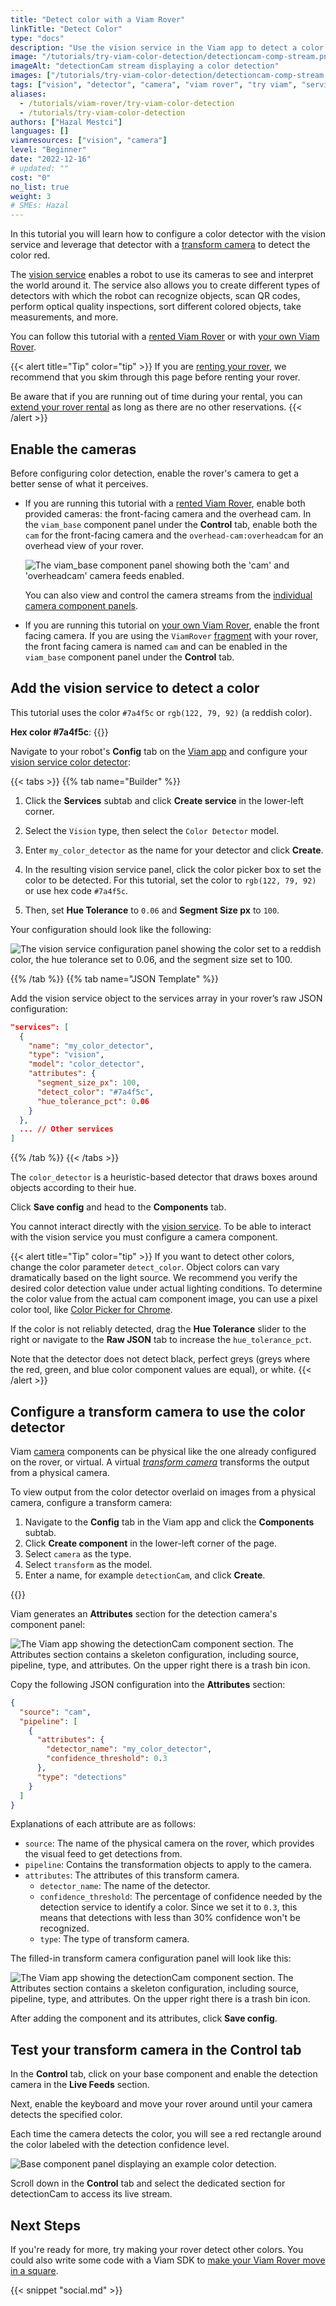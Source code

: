 ```yaml
---
title: "Detect color with a Viam Rover"
linkTitle: "Detect Color"
type: "docs"
description: "Use the vision service in the Viam app to detect a color with the Viam Rover."
image: "/tutorials/try-viam-color-detection/detectioncam-comp-stream.png"
imageAlt: "detectionCam stream displaying a color detection"
images: ["/tutorials/try-viam-color-detection/detectioncam-comp-stream.png"]
tags: ["vision", "detector", "camera", "viam rover", "try viam", "services"]
aliases:
  - /tutorials/viam-rover/try-viam-color-detection
  - /tutorials/try-viam-color-detection
authors: ["Hazal Mestci"]
languages: []
viamresources: ["vision", "camera"]
level: "Beginner"
date: "2022-12-16"
# updated: ""
cost: "0"
no_list: true
weight: 3
# SMEs: Hazal
---
```


In this tutorial you will learn how to configure a color detector with the vision service and leverage that detector with a [transform camera](/build/configure/components/camera/transform/) to detect the color red.

The [vision service](/ml/vision/) enables a robot to use its cameras to see and interpret the world around it.
The service also allows you to create different types of detectors with which the robot can recognize objects, scan QR codes, perform optical quality inspections, sort different colored objects, take measurements, and more.

You can follow this tutorial with a [rented Viam Rover](https://app.viam.com/try) or with [your own Viam Rover](/get-started/try-viam/rover-resources/).

{{< alert title="Tip" color="tip" >}}
If you are [renting your rover](https://app.viam.com/try), we recommend that you skim through this page before renting your rover.

Be aware that if you are running out of time during your rental, you can [extend your rover rental](/get-started/try-viam/reserve-a-rover/#extend-your-reservation) as long as there are no other reservations.
{{< /alert >}}

## Enable the cameras

Before configuring color detection, enable the rover's camera to get a better sense of what it perceives.

- If you are running this tutorial with a [rented Viam Rover](https://app.viam.com/try), enable both provided cameras: the front-facing camera and the overhead cam.
  In the `viam_base` component panel under the **Control** tab, enable both the `cam` for the front-facing camera and the `overhead-cam:overheadcam` for an overhead view of your rover.

  ![The viam_base component panel showing both the 'cam' and 'overheadcam' camera feeds enabled.](get-started/try-viam/try-viam/enable-both-cameras.png)

  You can also view and control the camera streams from the [individual camera component panels](/get-started/try-viam/try-viam-tutorial/#camera-control).

- If you are running this tutorial on [your own Viam Rover](/get-started/try-viam/rover-resources/), enable the front facing camera.
  If you are using the `ViamRover` [fragment](/get-started/try-viam/rover-resources/rover-tutorial-fragments/) with your rover, the front facing camera is named `cam` and can be enabled in the `viam_base` component panel under the **Control** tab.

## Add the vision service to detect a color

This tutorial uses the color `#7a4f5c` or `rgb(122, 79, 92)` (a reddish color).

**Hex color #7a4f5c**: {{<imgproc src="/tutorials/try-viam-color-detection/7a4f5c.png" resize="150x" declaredimensions=true alt="A color swatch for the color that you will be detecting with your color detector. It's a reddish, maroon color.">}}

Navigate to your robot's **Config** tab on the [Viam app](https://app.viam.com/robots) and configure your [vision service color detector](/ml/vision/detection/):

{{< tabs >}}
{{% tab name="Builder" %}}

1. Click the **Services** subtab and click **Create service** in the lower-left corner.

1. Select the `Vision` type, then select the `Color Detector` model.

1. Enter `my_color_detector` as the name for your detector and click **Create**.

1. In the resulting vision service panel, click the color picker box to set the color to be detected.
   For this tutorial, set the color to `rgb(122, 79, 92)` or use hex code `#7a4f5c`.

1. Then, set **Hue Tolerance** to `0.06` and **Segment Size px** to `100`.

Your configuration should look like the following:

![The vision service configuration panel showing the color set to a reddish color, the hue tolerance set to 0.06, and the segment size set to 100.](/get-started/try-viam/try-viam/vision-service-config.png)

{{% /tab %}}
{{% tab name="JSON Template" %}}

Add the vision service object to the services array in your rover’s raw JSON configuration:

```json {class="line-numbers linkable-line-numbers"}
"services": [
  {
    "name": "my_color_detector",
    "type": "vision",
    "model": "color_detector",
    "attributes": {
      "segment_size_px": 100,
      "detect_color": "#7a4f5c",
      "hue_tolerance_pct": 0.06
    }
  },
  ... // Other services
]
```

{{% /tab %}}
{{< /tabs >}}

The `color_detector` is a heuristic-based detector that draws boxes around objects according to their hue.

Click **Save config** and head to the **Components** tab.

You cannot interact directly with the [vision service](/ml/vision/).
To be able to interact with the vision service you must configure a camera component.

{{< alert title="Tip" color="tip" >}}
If you want to detect other colors, change the color parameter `detect_color`.
Object colors can vary dramatically based on the light source.
We recommend you verify the desired color detection value under actual lighting conditions.
To determine the color value from the actual cam component image, you can use a pixel color tool, like [Color Picker for Chrome](https://chrome.google.com/webstore/detail/color-picker-for-chrome/clldacgmdnnanihiibdgemajcfkmfhia).

If the color is not reliably detected, drag the **Hue Tolerance** slider to the right or navigate to the **Raw JSON** tab to increase the `hue_tolerance_pct`.

Note that the detector does not detect black, perfect greys (greys where the red, green, and blue color component values are equal), or white.
{{< /alert >}}

## Configure a transform camera to use the color detector

Viam [camera](/build/configure/components/camera/) components can be physical like the one already configured on the rover, or virtual.
A virtual [_transform camera_](/build/configure/components/camera/transform/) transforms the output from a physical camera.

To view output from the color detector overlaid on images from a physical camera, configure a transform camera:

1. Navigate to the **Config** tab in the Viam app and click the **Components** subtab.
2. Click **Create component** in the lower-left corner of the page.
3. Select `camera` as the type.
4. Select `transform` as the model.
5. Enter a name, for example `detectionCam`, and click **Create**.

{{<imgproc src="/tutorials/try-viam-color-detection/create-transform-camera.png" resize="500x" declaredimensions=true alt="The Viam app showing the Create Component panel populated with a camera component. The name is detectionCam, the type is camera, and the model is transform.">}}

Viam generates an **Attributes** section for the detection camera's component panel:

![The Viam app showing the detectionCam component section. The Attributes section contains a skeleton configuration, including source, pipeline, type, and attributes. On the upper right there is a trash bin icon.](/tutorials/try-viam-color-detection/transform-camera-config.png)

Copy the following JSON configuration into the **Attributes** section:

```json {class="line-numbers linkable-line-numbers"}
{
  "source": "cam",
  "pipeline": [
    {
      "attributes": {
        "detector_name": "my_color_detector",
        "confidence_threshold": 0.3
      },
      "type": "detections"
    }
  ]
}
```

Explanations of each attribute are as follows:

- `source`: The name of the physical camera on the rover, which provides the visual feed to get detections from.
- `pipeline`: Contains the transformation objects to apply to the camera.
- `attributes`: The attributes of this transform camera.
  - `detector_name`: The name of the detector.
  - `confidence_threshold`: The percentage of confidence needed by the detection service to identify a color.
    Since we set it to `0.3`, this means that detections with less than 30% confidence won't be recognized.
  - `type`: The type of transform camera.

The filled-in transform camera configuration panel will look like this:

![The Viam app showing the detectionCam component section. The Attributes section contains a skeleton configuration, including source, pipeline, type, and attributes. On the upper right there is a trash bin icon.](/tutorials/try-viam-color-detection/transform-camera-attributes.png)

After adding the component and its attributes, click **Save config**.

## Test your transform camera in the Control tab

In the **Control** tab, click on your base component and enable the detection camera in the **Live Feeds** section.

Next, enable the keyboard and move your rover around until your camera detects the specified color.

Each time the camera detects the color, you will see a red rectangle around the color labeled with the detection confidence level.

![Base component panel displaying an example color detection.](/tutorials/try-viam-color-detection/detected-example.png)

Scroll down in the **Control** tab and select the dedicated section for detectionCam to access its live stream.

## Next Steps

If you're ready for more, try making your rover detect other colors.
You could also write some code with a Viam SDK to [make your Viam Rover move in a square](/tutorials/get-started/try-viam-sdk/).

{{< snippet "social.md" >}}
